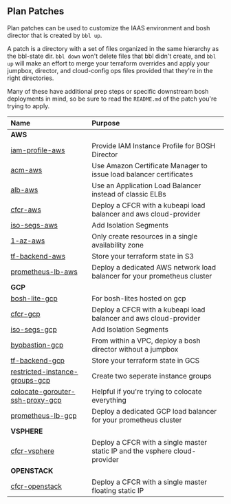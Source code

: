 ## Plan Patches

Plan patches can be used to customize the IAAS
environment and bosh director that is created by
`bbl up`.

A patch is a directory with a set of files organized in the same hierarchy as the bbl-state dir.
`bbl down` won't delete files that bbl didn't create, and `bbl up` will make an effort to merge your terraform overrides and apply your jumpbox, director, and cloud-config ops files provided that they're in the right directories.

Many of these have additional prep steps or specific downstream bosh deployments in mind, so be sure to read the `README.md` of the patch you're trying to apply.

| Name | Purpose |
|:---  |:---     |
| **AWS** |     |
| [iam-profile-aws](iam-profile-aws/) | Provide IAM Instance Profile for BOSH Director |
| [acm-aws](acm-aws/) | Use Amazon Certificate Manager to issue load balancer certificates |
| [alb-aws](alb-aws/) | Use an Application Load Balancer instead of classic ELBs |
| [cfcr-aws](cfcr-aws/) | Deploy a CFCR with a kubeapi load balancer and aws cloud-provider |
| [iso-segs-aws](iso-segs-aws/) | Add Isolation Segments |
| [1-az-aws](1-az-aws/) | Only create resources in a single availability zone |
| [tf-backend-aws](tf-backend-aws/) | Store your terraform state in S3 |
| [prometheus-lb-aws](prometheus-lb-aws/) | Deploy a dedicated AWS network load balancer for your prometheus cluster |
| **GCP** |     |
| [bosh-lite-gcp](bosh-lite-gcp/) | For bosh-lites hosted on gcp |
| [cfcr-gcp](cfcr-gcp/) | Deploy a CFCR with a kubeapi load balancer and aws cloud-provider |
| [iso-segs-gcp](iso-segs-gcp/) | Add Isolation Segments |
| [byobastion-gcp](byobastion-gcp/) | From within a VPC, deploy a bosh director without a jumpbox |
| [tf-backend-gcp](tf-backend-gcp/) | Store your terraform state in GCS |
| [restricted-instance-groups-gcp](restricted-instance-groups-gcp/) | Create two seperate instance groups |
| [colocate-gorouter-ssh-proxy-gcp](colocate-gorouter-ssh-proxy-gcp/) | Helpful if you're trying to colocate everything |
| [prometheus-lb-gcp](prometheus-lb-gcp/) | Deploy a dedicated GCP load balancer for your prometheus cluster |
| **VSPHERE** |     |
| [cfcr-vsphere](cfcr-vsphere/) | Deploy a CFCR with a single master static IP and the vsphere cloud-provider |
| **OPENSTACK** |     |
| [cfcr-openstack](cfcr-openstack/) | Deploy a CFCR with a single master floating static IP |
